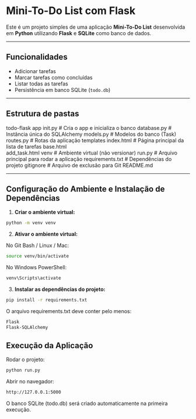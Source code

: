 # Mini-To-Do List com Flask

Este é um projeto simples de uma aplicação **Mini-To-Do List** desenvolvida em **Python** utilizando **Flask** e **SQLite** como banco de dados.

---

## Funcionalidades

- Adicionar tarefas
- Marcar tarefas como concluídas
- Listar todas as tarefas
- Persistência em banco SQLite (`todo.db`)

---

## Estrutura de pastas

todo-flask
  app
    init.py        # Cria o app e inicializa o banco
    database.py    # Instância única do SQLAlchemy
    models.py      # Modelos do banco (Task)
    routes.py      # Rotas da aplicação
  templates
    index.html     # Página principal da lista de tarefas
    base.html    
    add_task.html 
  venv             # Ambiente virtual (não versionar)
  run.py           # Arquivo principal para rodar a aplicação
  requirements.txt # Dependências do projeto
  gitignore        # Arquivo de exclusão para Git
  README.md



---

## Configuração do Ambiente e Instalação de Dependências

1. **Criar o ambiente virtual:**

```bash
python -m venv venv
```

2. **Ativar o ambiente virtual:**

No Git Bash / Linux / Mac:

```bash
source venv/bin/activate
```

No Windows PowerShell:

```bash
venv\Scripts\activate
```

3. **Instalar as dependências do projeto:**

```bash
pip install -r requirements.txt
```

O arquivo requirements.txt deve conter pelo menos:

```bash
Flask
Flask-SQLAlchemy
```


## Execução da Aplicação

Rodar o projeto:

```bash
python run.py
```

Abrir no navegador:

```bash
http://127.0.0.1:5000
```

O banco SQLite (todo.db) será criado automaticamente na primeira execução.